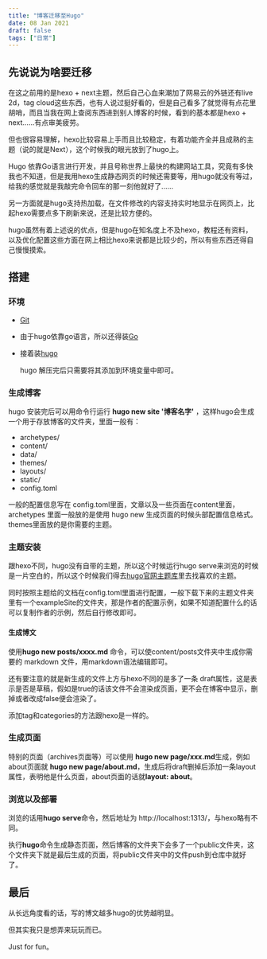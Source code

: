 ```yaml
---
title: "博客迁移至Hugo"
date: 08 Jan 2021
draft: false
tags: ["日常"]
---
```


## 先说说为啥要迁移

在这之前用的是hexo + next主题，然后自己心血来潮加了网易云的外链还有live 2d，tag cloud这些东西，也有人说过挺好看的，但是自己看多了就觉得有点花里胡哨，而且当我在网上查阅东西进到别人博客的时候，看到的基本都是hexo + next……有点审美疲劳。

<!--more-->

但也很容易理解，hexo比较容易上手而且比较稳定，有着功能齐全并且成熟的主题（说的就是Next），这个时候我的眼光放到了hugo上。

Hugo 依靠Go语言进行开发，并且号称世界上最快的构建网站工具，究竟有多快我也不知道，但是我用hexo生成静态网页的时候还需要等，用hugo就没有等过，给我的感觉就是我敲完命令回车的那一刻他就好了……

另一方面就是hugo支持热加载，在文件修改的内容支持实时地显示在网页上，比起hexo需要点多下刷新来说，还是比较方便的。

hugo虽然有着上述说的优点，但是hugo在知名度上不及hexo，教程还有资料，以及优化配置这些方面在网上相比hexo来说都是比较少的，所以有些东西还得自己慢慢摸索。

## 搭建

### 环境

- [Git](https://git-scm.com/)
- 由于hugo依靠go语言，所以还得装[Go](https://golang.org/)
- 接着装[hugo](https://github.com/gohugoio/hugo/releases)

  hugo 解压完后只需要将其添加到环境变量中即可。

### 生成博客

hugo 安装完后可以用命令行运行 **hugo new site '博客名字'** ，这样hugo会生成一个用于存放博客的文件夹，里面一般有：

- archetypes/
- content/
- data/
- themes/
- layouts/
- static/
- config.toml

一般的配置信息写在 config.toml里面，文章以及一些页面在content里面，archetypes 里面一般放的是使用 hugo new 生成页面的时候头部配置信息格式。themes里面放的是你需要的主题。

### 主题安装

跟hexo不同，hugo没有自带的主题，所以这个时候运行hugo serve来浏览的时候是一片空白的，所以这个时候我们得去[hugo官网主题库](https://themes.gohugo.io/)里去找喜欢的主题。

同时按照主题给的文档在config.toml里面进行配置，一般下载下来的主题文件夹里有一个exampleSite的文件夹，那是作者的配置示例，如果不知道配置什么的话可以复制作者的示例，然后自行修改即可。

#### 生成博文

使用**hugo new posts/xxxx.md** 命令，可以使content/posts文件夹中生成你需要的 markdown 文件，用markdown语法编辑即可。

还有要注意的就是新生成的文件上方与hexo不同的是多了一条 draft属性，这是表示是否是草稿，假如是true的话该文件不会渲染成页面，更不会在博客中显示，删掉或者改成false便会渲染了。

添加tag和categories的方法跟hexo是一样的。

### 生成页面

特别的页面（archives页面等）可以使用 **hugo new page/xxx.md**生成，例如about页面就 **hugo new page/about.md**，生成后将draft删掉后添加一条layout属性，表明他是什么页面，about页面的话就**layout: about**。

### 浏览以及部署

浏览的话用**hugo serve**命令，然后地址为 http://localhost:1313/，与hexo略有不同。

执行**hugo**命令生成静态页面，然后博客的文件夹下会多了一个public文件夹，这个文件夹下就是最后生成的页面，将public文件夹中的文件push到仓库中就好了。

## 最后

从长远角度看的话，写的博文越多hugo的优势越明显。

但其实我只是想弄来玩玩而已。

Just for fun。
